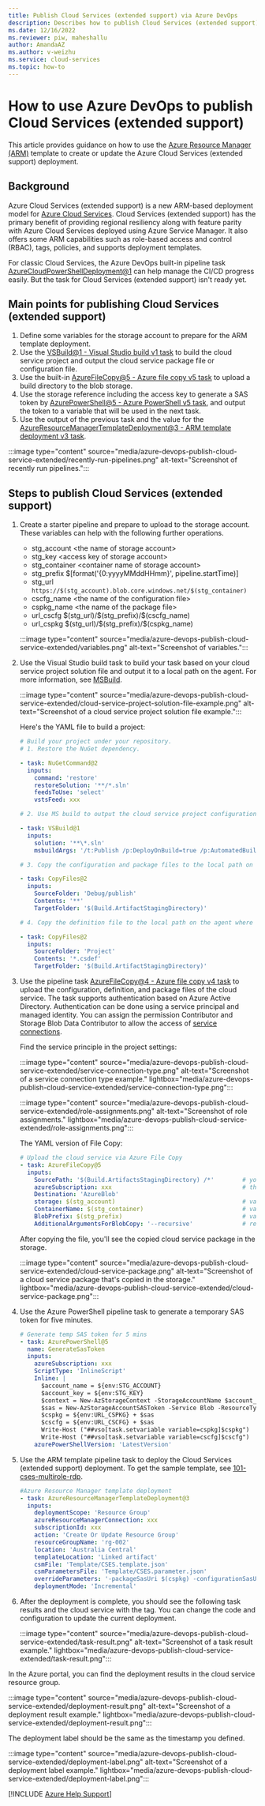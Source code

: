 ```yaml
---
title: Publish Cloud Services (extended support) via Azure DevOps
description: Describes how to publish Cloud Services (extended support) by using Azure DevOps.
ms.date: 12/16/2022
ms.reviewer: piw, maheshallu
author: AmandaAZ
ms.author: v-weizhu
ms.service: cloud-services
ms.topic: how-to
---
```

# How to use Azure DevOps to publish Cloud Services (extended support)

This article provides guidance on how to use the [Azure Resource Manager (ARM)](/azure/azure-resource-manager/management/overview) template to create or update the Azure Cloud Services (extended support) deployment.

## Background

Azure Cloud Services (extended support) is a new ARM-based deployment model for [Azure Cloud Services](https://azure.microsoft.com/products/cloud-services/). Cloud Services (extended support) has the primary benefit of providing regional resiliency along with feature parity with Azure Cloud Services deployed using Azure Service Manager. It also offers some ARM capabilities such as role-based access and control (RBAC), tags, policies, and supports deployment templates.

For classic Cloud Services, the Azure DevOps built-in pipeline task [AzureCloudPowerShellDeployment@1](/azure/devops/pipelines/tasks/reference/azure-cloud-powershell-deployment-v1) can help manage the CI/CD progress easily. But the task for Cloud Services (extended support) isn't ready yet.

## Main points for publishing Cloud Services (extended support)

1. Define some variables for the storage account to prepare for the ARM template deployment.
2. Use the [VSBuild@1 - Visual Studio build v1 task](/azure/devops/pipelines/tasks/reference/vsbuild-v1) to build the cloud service project and output the cloud service package file or configuration file.
3. Use the built-in [AzureFileCopy@5 - Azure file copy v5 task](/azure/devops/pipelines/tasks/reference/azure-file-copy-v5) to upload a build directory to the blob storage.
4. Use the storage reference including the access key to generate a SAS token by [AzurePowerShell@5 - Azure PowerShell v5 task](/azure/devops/pipelines/tasks/reference/azure-powershell-v5), and output the token to a variable that will be used in the next task.
5. Use the output of the previous task and the value for the [AzureResourceManagerTemplateDeployment@3 - ARM template deployment v3 task](/azure/devops/pipelines/tasks/reference/azure-resource-manager-template-deployment-v3).

:::image type="content" source="media/azure-devops-publish-cloud-service-extended/recently-run-pipelines.png" alt-text="Screenshot of recently run pipelines.":::

## Steps to publish Cloud Services (extended support)

1. Create a starter pipeline and prepare to upload to the storage account. These variables can help with the following further operations.

    - stg_account       \<the name of storage account>
    - stg_key              \<access key of storage account>
    - stg_container    \<container name of storage account>
    - stg_prefix          \$[format('{0:yyyyMMddHHmm}', pipeline.startTime)]
    - stg_url               `https://$(stg_account).blob.core.windows.net/$(stg_container)`
    - cscfg_name       \<the name of the configuration file>
    - cspkg_name      \<the name of the package file>
    - url_cscfg            \$(stg_url)/\$(stg_prefix)/\$(cscfg_name)
    - url_cspkg           \$(stg_url)/\$(stg_prefix)/\$(cspkg_name)

    :::image type="content" source="media/azure-devops-publish-cloud-service-extended/variables.png" alt-text="Screenshot of variables.":::

2. Use the Visual Studio build task to build your task based on your cloud service project solution file and output it to a local path on the agent. For more information, see [MSBuild](/visualstudio/msbuild/msbuild).

    :::image type="content" source="media/azure-devops-publish-cloud-service-extended/cloud-service-project-solution-file-example.png" alt-text="Screenshot of a cloud service project solution file example.":::

    Here's the YAML file to build a project:

    ```yml
    # Build your project under your repository.
    # 1. Restore the NuGet dependency.
    
    - task: NuGetCommand@2
      inputs:
        command: 'restore'
        restoreSolution: '**/*.sln'
        feedsToUse: 'select'
        vstsFeed: xxx

    # 2. Use MS build to output the cloud service project configuration and package to the temporary location of the local agent.

    - task: VSBuild@1
      inputs:
        solution: '**\*.sln'
        msbuildArgs: '/t:Publish /p:DeployOnBuild=true /p:AutomatedBuild=True /p:configuration=release /p:TargetProfile=Cloud /p:PublishDir=%SYSTEM_DEFAULTWORKINGDIRECTORY%/Debug/publish'

    # 3. Copy the configuration and package files to the local path on the agent where any artifacts locate.

    - task: CopyFiles@2
      inputs:
        SourceFolder: 'Debug/publish'
        Contents: '**'
        TargetFolder: '$(Build.ArtifactStagingDirectory)'

    # 4. Copy the definition file to the local path on the agent where any artifacts locate.

    - task: CopyFiles@2
      inputs:
        SourceFolder: 'Project'
        Contents: '*.csdef'
        TargetFolder: '$(Build.ArtifactStagingDirectory)'
    ```

3. Use the pipeline task [AzureFileCopy@4 - Azure file copy v4 task](/azure/devops/pipelines/tasks/reference/azure-file-copy-v4) to upload the configuration, definition, and package files of the cloud service. The task supports authentication based on Azure Active Directory. Authentication can be done using a service principal and managed identity. You can assign the permission Contributor and Storage Blob Data Contributor to allow the access of [service connections](/azure/devops/pipelines/library/service-endpoints).

    Find the service principle in the project settings:

    :::image type="content" source="media/azure-devops-publish-cloud-service-extended/service-connection-type.png" alt-text="Screenshot of a service connection type example." lightbox="media/azure-devops-publish-cloud-service-extended/service-connection-type.png":::

    :::image type="content" source="media/azure-devops-publish-cloud-service-extended/role-assignments.png" alt-text="Screenshot of role assignments." lightbox="media/azure-devops-publish-cloud-service-extended/role-assignments.png":::

    The YAML version of File Copy:

    ```yml
    # Upload the cloud service via Azure File Copy
    - task: AzureFileCopy@5
      inputs:
        SourcePath: '$(Build.ArtifactsStagingDirectory) /*'        # you can set $(Build.ArtifactsStagingDirectory) as Build part for output of the MSBuild.
        azureSubscription: xxx                                     # the name of service connector
        Destination: 'AzureBlob'
        storage: $(stg_account)                                    # variable stg_account
        ContainerName: $(stg_container)                            # variable stg_container
        BlobPrefix: $(stg_prefix)                                  # variable stg prefix is $[format('{0:yyyyMMddHHmm}', pipeline.startTime)]
        AdditionalArgumentsForBlobCopy: '--recursive'              # recursively copy the files in this directory
    ```

    After copying the file, you'll see the copied cloud service package in the storage.

    :::image type="content" source="media/azure-devops-publish-cloud-service-extended/cloud-service-package.png" alt-text="Screenshot of a cloud service package that's copied in the storage." lightbox="media/azure-devops-publish-cloud-service-extended/cloud-service-package.png":::

4. Use the Azure PowerShell pipeline task to generate a temporary SAS token for five minutes.

    ```yml
    # Generate temp SAS token for 5 mins
    - task: AzurePowerShell@5                                                     # please make sure the Azure PowerShell contains the module of Az and AzureRm.
      name: GenerateSasToken
      inputs:
        azureSubscription: xxx                                                    # the name of service connector
        ScriptType: 'InlineScript'
        Inline: |
          $account_name = ${env:STG_ACCOUNT}
          $account_key = ${env:STG_KEY}
          $context = New-AzStorageContext -StorageAccountName $account_name -StorageAccountKey $account_key
          $sas = New-AzStorageAccountSASToken -Service Blob -ResourceType Service,Container,Object -Permission "rl" -ExpiryTime (Get-Date).AddMinutes(5) -Context $context
          $cspkg = ${env:URL_CSPKG} + $sas
          $cscfg = ${env:URL_CSCFG} + $sas
          Write-Host ("##vso[task.setvariable variable=cspkg]$cspkg")             # output $cspkg in PowerShell to global variable cspkg
          Write-Host ("##vso[task.setvariable variable=cscfg]$cscfg")             # output $cscfg in PowerShell to global variable cscfg
        azurePowerShellVersion: 'LatestVersion'
    ```

5. Use the ARM template pipeline task to deploy the Cloud Services (extended support) deployment. To get the sample template, see [101-cses-multirole-rdp](https://github.com/Azure-Samples/cloud-services-extended-support/tree/main/101-cses-multirole-rdp).

    ```yml
    #Azure Resource Manager template deployment
    - task: AzureResourceManagerTemplateDeployment@3                               
      inputs:
        deploymentScope: 'Resource Group'                                           # resource group level deployment
        azureResourceManagerConnection: xxx                                         # the name of service connector
        subscriptionId: xxx                                                         # subscription id of the service connector
        action: 'Create Or Update Resource Group'
        resourceGroupName: 'rg-002'                                                                               
        location: 'Australia Central'
        templateLocation: 'Linked artifact'
        csmFile: 'Template/CSES.template.json'
        csmParametersFile: 'Template/CSES.parameter.json'
        overrideParameters: '-packageSasUri $(cspkg) -configurationSasUri $(cscfg) -cloudServiceName cses4test002 -deploymentLabel deploy$(stg_prefix)' # overwrite some parameters of template.
        deploymentMode: 'Incremental'
    ```

6. After the deployment is complete, you should see the following task results and the cloud service with the tag. You can change the code and configuration to update the current deployment.

    :::image type="content" source="media/azure-devops-publish-cloud-service-extended/task-result.png" alt-text="Screenshot of a task result example." lightbox="media/azure-devops-publish-cloud-service-extended/task-result.png":::

In the Azure portal, you can find the deployment results in the cloud service resource group.

:::image type="content" source="media/azure-devops-publish-cloud-service-extended/deployment-result.png" alt-text="Screenshot of a deployment result example." lightbox="media/azure-devops-publish-cloud-service-extended/deployment-result.png":::

The deployment label should be the same as the timestamp you defined.

:::image type="content" source="media/azure-devops-publish-cloud-service-extended/deployment-label.png" alt-text="Screenshot of a deployment label example." lightbox="media/azure-devops-publish-cloud-service-extended/deployment-label.png":::

[!INCLUDE [Azure Help Support](../../includes/azure-help-support.md)]
